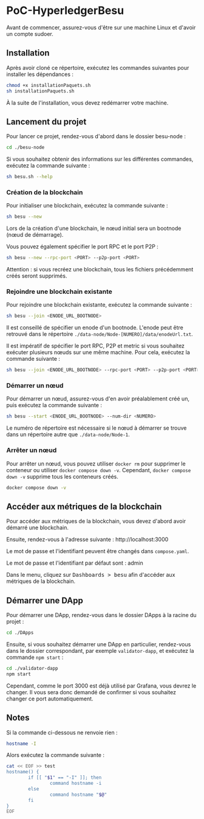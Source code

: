 # PoC-HyperledgerBesu

Avant de commencer, assurez-vous d'être sur une machine Linux
et d'avoir un compte sudoer.

## Installation

Après avoir cloné ce répertoire, exécutez les commandes suivantes pour installer les dépendances :

```bash
chmod +x installationPaquets.sh
sh installationPaquets.sh
```

À la suite de l'installation, vous devez redémarrer votre machine.

## Lancement du projet

Pour lancer ce projet, rendez-vous d'abord dans le dossier besu-node :

```bash
cd ./besu-node
```

Si vous souhaitez obtenir des informations sur les différentes commandes, exécutez la commande suivante :

```bash
sh besu.sh --help
```

### Création de la blockchain

Pour initialiser une blockchain, exécutez la commande suivante :

```bash
sh besu --new
```

Lors de la création d'une blockchain, le nœud initial sera un bootnode (nœud de démarrage).

Vous pouvez également spécifier le port RPC et le port P2P :

```bash
sh besu --new --rpc-port <PORT> --p2p-port <PORT>
```

Attention : si vous recréez une blockchain, tous les fichiers précédemment créés seront supprimés.

### Rejoindre une blockchain existante

Pour rejoindre une blockchain existante, exécutez la commande suivante :

```bash
sh besu --join <ENODE_URL_BOOTNODE>
```

Il est conseillé de spécifier un enode d'un bootnode. L'enode peut être retrouvé dans le répertoire `./data-node/Node-[NUMERO]/data/enodeUrl.txt`.

Il est impératif de spécifier le port RPC, P2P et metric si vous souhaitez exécuter plusieurs nœuds sur une même machine. Pour cela, exécutez la commande suivante :

```bash
sh besu --join <ENODE_URL_BOOTNODE> --rpc-port <PORT> --p2p-port <PORT> --metric-port <PORT> --num-dir <NUMERO>
```

### Démarrer un nœud

Pour démarrer un nœud, assurez-vous d'en avoir préalablement créé un, puis exécutez la commande suivante :

```bash
sh besu --start <ENODE_URL_BOOTNODE> --num-dir <NUMERO>
```

Le numéro de répertoire est nécessaire si le nœud à démarrer se trouve dans un répertoire autre que `./data-node/Node-1`.

### Arrêter un nœud

Pour arrêter un nœud, vous pouvez utiliser `docker rm` pour supprimer le conteneur ou utiliser `docker compose down -v`.
Cependant, `docker compose down -v` supprime tous les conteneurs créés.

```bash
docker compose down -v
```

## Accéder aux métriques de la blockchain

Pour accéder aux métriques de la blockchain, vous devez d'abord avoir démarré une blockchain.

Ensuite, rendez-vous à l'adresse suivante :
http://localhost:3000

Le mot de passe et l'identifiant peuvent être changés dans `compose.yaml`.

Le mot de passe et l'identifiant par défaut sont : admin

Dans le menu, cliquez sur <kbd>Dashboards > besu</kbd> afin d'accéder aux métriques de la blockchain.

## Démarrer une DApp

Pour démarrer une DApp, rendez-vous dans le dossier DApps à la racine du projet :

```bash
cd ./DApps
```

Ensuite, si vous souhaitez démarrer une DApp en particulier, rendez-vous dans le dossier correspondant, par exemple `validator-dapp`, et exécutez la commande `npm start` :

```bash
cd ./validator-dapp
npm start
```

Cependant, comme le port 3000 est déjà utilisé par Grafana, vous devrez le changer. Il vous sera donc demandé de confirmer si vous souhaitez changer ce port automatiquement.

## Notes

Si la commande ci-dessous ne renvoie rien :
```bash
hostname -I
```

Alors exécutez la commande suivante :
```bash
cat << EOF >> test
hostname() {
        if [[ "$1" == "-I" ]]; then
                command hostname -i
        else
                command hostname "$@"
        fi
}
EOF
```
